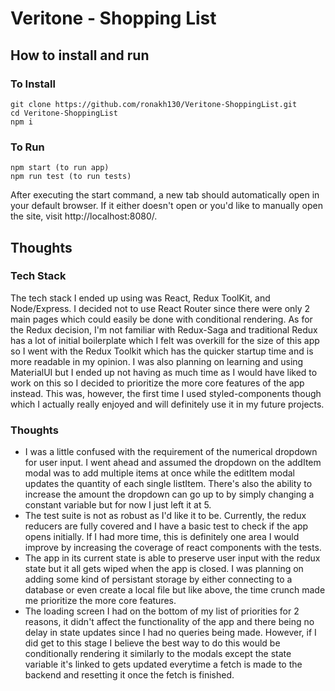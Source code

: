 # Veritone - Shopping List

## How to install and run

### To Install
```
git clone https://github.com/ronakh130/Veritone-ShoppingList.git
cd Veritone-ShoppingList
npm i
```

### To Run
```
npm start (to run app)
npm run test (to run tests)
```

After executing the start command, a new tab should automatically open in your default browser. If it either doesn't open or you'd like to manually open the site, visit http://localhost:8080/.

## Thoughts

### Tech Stack
The tech stack I ended up using was React, Redux ToolKit, and Node/Express. I decided not to use React Router since there were only 2 main pages which could easily be done with conditional rendering. As for the Redux decision, I'm not familiar with Redux-Saga and traditional Redux has a lot of initial boilerplate which I felt was overkill for the size of this app so I went with the Redux Toolkit which has the quicker startup time and is more readable in my opinion. I was also planning on learning and using MaterialUI but I ended up not having as much time as I would have liked to work on this so I decided to prioritize the more core features of the app instead. This was, however, the first time I used styled-components though which I actually really enjoyed and will definitely use it in my future projects.


### Thoughts
- I was a little confused with the requirement of the numerical dropdown for user input. I went ahead and assumed the dropdown on the addItem modal was to add multiple items at once while the editItem modal updates the quantity of each single listItem. There's also the ability to increase the amount the dropdown can go up to by simply changing a constant variable but for now I just left it at 5.
- The test suite is not as robust as I'd like it to be. Currently, the redux reducers are fully covered and I have a basic test to check if the app opens initially. If I had more time, this is definitely one area I would improve by increasing the coverage of react components with the tests. 
- The app in its current state is able to preserve user input with the redux state but it all gets wiped when the app is closed. I was planning on adding some kind of persistant storage by either connecting to a database or even create a local file but like above, the time crunch made me prioritize the more core features.
- The loading screen I had on the bottom of my list of priorities for 2 reasons, it didn't affect the functionality of the app and there being no delay in state updates since I had no queries being made. However, if I did get to this stage I believe the best way to do this would be conditionally rendering it similarly to the modals except the state variable it's linked to gets updated everytime a fetch is made to the backend and resetting it once the fetch is finished.